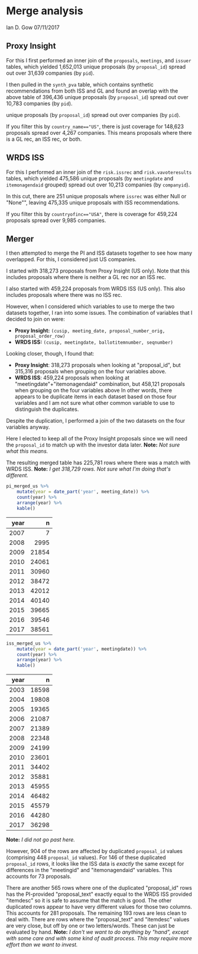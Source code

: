 Merge analysis
================
Ian D. Gow
07/11/2017

Proxy Insight
-------------

For this I first performed an inner join of the `proposals`, `meetings`, and `issuer` tables, which yielded 1,652,013 unique proposals (by `proposal_id`) spread out over 31,639 companies (by `pid`).

I then pulled in the `synth_pva` table, which contains synthetic recommendations from both ISS and GL and found an overlap with the above table of 396,436 unique proposals (by `proposal_id`) spread out over 10,783 companies (by `pid`).

unique proposals (by `proposal_id`) spread out over companies (by `pid`).

If you filter this by `country_name=="US"`, there is just coverage for 148,623 proposals spread over 4,267 companies. This means proposals where there is a GL rec, an ISS rec, or both.

WRDS ISS
--------

For this I performed an inner join of the `risk.issrec` and `risk.vavoteresults` tables, which yielded 475,586 unique proposals (by `meetingdate` and `itemonagendaid` grouped) spread out over 10,213 companies (by `companyid`).

In this cut, there are 251 unique proposals where `issrec` was either Null or "None"", leaving 475,335 unique proposals with ISS recommendations.

If you filter this by `countryofinc=="USA"`, there is coverage for 459,224 proposals spread over 9,985 companies.

Merger
------

I then attempted to merge the PI and ISS datasets together to see how many overlapped. For this, I considered just US companies.

I started with 318,273 proposals from Proxy Insight (US only). Note that this includes proposals where there is neither a GL rec nor an ISS rec.

I also started with 459,224 proposals from WRDS ISS (US only). This also includes proposals where there was no ISS rec.

However, when I considered which variables to use to merge the two datasets together, I ran into some issues. The combination of variables that I decided to join on were:

-   **Proxy Insight:** `(cusip, meeting_date, proposal_number_orig, proposal_order_row)`
-   **WRDS ISS:** `(cusip, meetingdate, ballotitemnumber, seqnumber)`

Looking closer, though, I found that:

-   **Proxy Insight**: 318,273 proposals when looking at "proposal\_id", but 315,316 proposals when grouping on the four variables above.
-   **WRDS ISS**: 459,224 proposals when looking at "meetingdate"+"itemonagendaid" combination, but 458,121 proposals when grouping on the four variables above In other words, there appears to be duplicate items in each dataset based on those four variables and I am not sure what other common variable to use to distinguish the duplicates.

Despite the duplication, I performed a join of the two datasets on the four variables anyway.

Here I elected to keep all of the Proxy Insight proposals since we will need the `proposal_id` to match up with the investor data later. **Note:** *Not sure what this means.*

The resulting merged table has 225,781 rows where there was a match with WRDS ISS. **Note:** *I get 318,729 rows. Not sure what I'm doing that's different.*

``` r
pi_merged_us %>% 
    mutate(year = date_part('year', meeting_date)) %>% 
    count(year) %>% 
    arrange(year) %>% 
    kable()
```

|  year|      n|
|-----:|------:|
|  2007|      7|
|  2008|   2995|
|  2009|  21854|
|  2010|  24061|
|  2011|  30960|
|  2012|  38472|
|  2013|  42012|
|  2014|  40140|
|  2015|  39665|
|  2016|  39546|
|  2017|  38561|

``` r
iss_merged_us %>% 
    mutate(year = date_part('year', meetingdate)) %>% 
    count(year) %>% 
    arrange(year) %>% 
    kable()
```

|  year|      n|
|-----:|------:|
|  2003|  18598|
|  2004|  19808|
|  2005|  19365|
|  2006|  21087|
|  2007|  21389|
|  2008|  22348|
|  2009|  24199|
|  2010|  23601|
|  2011|  34402|
|  2012|  35881|
|  2013|  45955|
|  2014|  46482|
|  2015|  45579|
|  2016|  44280|
|  2017|  36298|

**Note:** *I did not go past here.*

However, 904 of the rows are affected by duplicated `proposal_id` values (comprising 448 `proposal_id` values). For 146 of these duplicated `proposal_id` rows, it looks like the ISS data is *exactly* the same except for differences in the "meetingid" and "itemonagendaid" variables. This accounts for 73 proposals.

There are another 565 rows where one of the duplicated "proposal\_id" rows has the PI-provided "proposal\_text" exactly equal to the WRDS ISS provided "itemdesc" so it is safe to assume that the match is good. The other duplicated rows appear to have very different values for those two columns. This accounts for 281 proposals. The remaining 193 rows are less clean to deal with. There are rows where the "proposal\_text" and "itemdesc" values are very close, but off by one or two letters/words. These can just be evaluated by hand. **Note:** *I don't we want to do anything by "hand", except with some care and with some kind of audit process. This may require more effort than we want to invest.*
